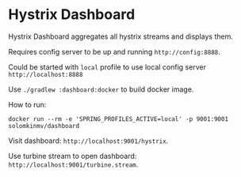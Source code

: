 # Hystrix Dashboard

Hystrix Dashboard aggregates all hystrix streams and displays them.

Requires config server to be up and running `http://config:8888`.

Could be started with `local` profile to use local config server `http://localhost:8888`

Use `./gradlew :dashboard:docker` to build docker image.

How to run:

`docker run --rm -e 'SPRING_PROFILES_ACTIVE=local' -p 9001:9001 solomkinmv/dashboard`

Visit dashboard: `http://localhost:9001/hystrix`.

Use turbine stream to open dashboard: `http://localhost:9001/turbine.stream`.